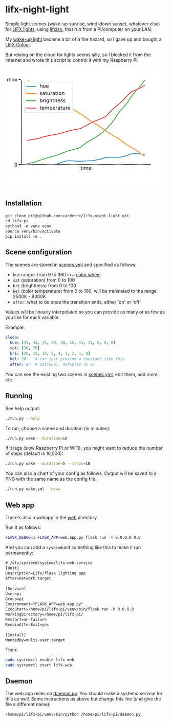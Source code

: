 # lifx-night-light
Simple light scenes (wake-up sunrise, wind-down sunset, whatever else) for [LIFX lights](https://www.lifx.com/),
using [lifxlan](https://github.com/mclarkk/lifxlan),
that run from a Pi/computer on your LAN.

My [wake-up light](https://rdrn.me/wake-up-light/) became a bit of a fire hazard,
so I gave up and bought a [LIFX Colour](https://lifxshop.co.uk/products/lifx-colour-e27).

But relying on the cloud for lights seems silly, so I blocked it from the internet
and wrote this script to control it with my Raspberry Pi.

![Colour curve](./wake.png)

## Installation
```
git clone git@github.com:carderne/lifx-night-light.git
cd lifx-pi
python3 -m venv venv
source venv/bin/activate
pip install -e .
```

## Scene configuration
The scenes are stored in [scenes.yml](scenes.yml) and specified as follows:
- `hue` ranges from 0 to 360 in a [color wheel](https://upload.wikimedia.org/wikipedia/commons/a/ad/HueScale.svg)
- `sat` (saturation) from 0 to 100
- `bri` (brightness) from 0 to 100
- `kel` (color temperature) from 0 to 100, will be translated to the range 2500K - 9000K
- `after`: what to do once the transition ends, either 'on' or 'off'

Values will be linearly interpolated so you can provide as many or as few as you like for each variable.

Example:
```yaml
sleep:
  hue: [45, 45, 45, 30, 30, 15, 15, 15, 0, 0, 0]
  sat: [30, 70]
  bri: [20, 15, 10, 5, 4, 3, 2, 1, 0]
  kel: 20    # can just provide a constant like this
  after: on  # optional, defaults to on
```

You can see the existing two scenes in [scenes.yml](scenes.yml), edit them, add more etc.

## Running
See help output:
```bash
./run.py --help
```

To run, choose a scene and duration (in minutes):
```bash
./run.py wake --duration=10
```

If it lags (slow Raspberry Pi or WiFi), you might want to reduce the number of steps (default is 10,000):
```bash
./run.py wake --duration=5 --steps=10
```

You can also a chart of your config as follows. Output will be saved to a PNG with the same name as the config file.
```bash
./run.py wake.yml --draw
```

## Web app
There's also a webapp in the [web](web) directory.

Run it as follows:
```bash
FLASK_DEBUG=1 FLASK_APP=web.app.py flask run -h 0.0.0.0 0.0
```

And you can add a `systemd`unit something like this to make it run permanently:
```systemd
# /etc/systemd/system/lifx-web.service
[Unit]
Description=Lifx/flask lighting app
After=network.target

[Service]
User=pi
Group=pi
Environment="FLASK_APP=web.app.py"
ExecStart=/home/pi/lifx-pi/venv/bin/flask run -h 0.0.0.0
WorkingDirectory=/home/pi/lifx-pi/
Restart=on-failure
RemainAfterExit=yes

[Install]
WantedBy=multi-user.target
```

Then:
```bash
sudo systemctl enable lifx-web
sudo systemctl start lifx-web
```

## Daemon
The web app relies on [daemon.py](daemon.py). You should make a systemd service for this as well.
Same instructions as above but change this line (and give the file a different name):
```
/home/pi/lifx-pi/venv/bin/python /home/pi/lifx-pi/daemon.py
```
